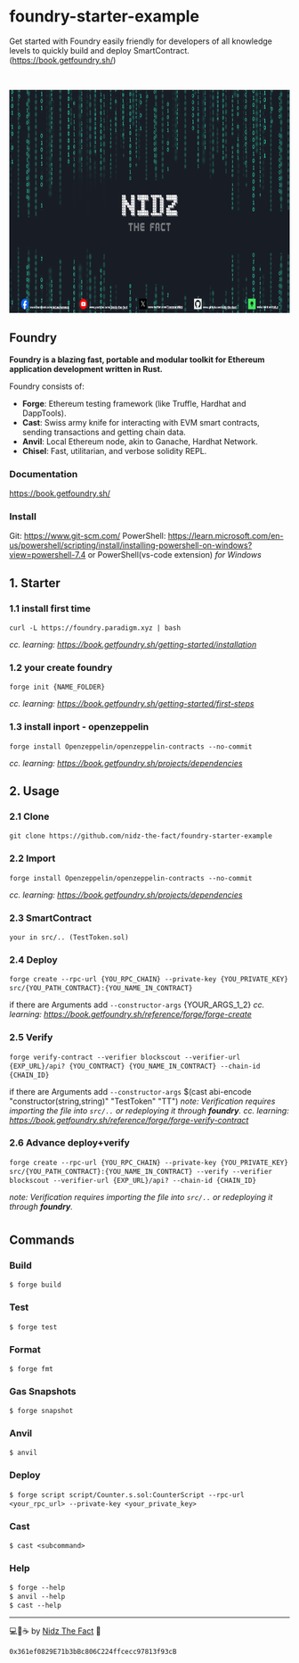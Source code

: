 # foundry-starter-example
Get started with Foundry easily friendly for developers of all knowledge levels to quickly build and deploy SmartContract. (https://book.getfoundry.sh/)

<br/>

<p align="center">
  <a href="https://linktr.ee/nid_z">
      <picture>
        <img alt="logo" src="https://github.com/nidz-the-fact/foundry-starter-example/blob/main/nidz-the-fact-cover.png" width="100%" height="400">
      </picture>
</a>
</p>

## Foundry

**Foundry is a blazing fast, portable and modular toolkit for Ethereum application development written in Rust.**

Foundry consists of:

-   **Forge**: Ethereum testing framework (like Truffle, Hardhat and DappTools).
-   **Cast**: Swiss army knife for interacting with EVM smart contracts, sending transactions and getting chain data.
-   **Anvil**: Local Ethereum node, akin to Ganache, Hardhat Network.
-   **Chisel**: Fast, utilitarian, and verbose solidity REPL.

### Documentation
https://book.getfoundry.sh/

### Install
Git: https://www.git-scm.com/
PowerShell: https://learn.microsoft.com/en-us/powershell/scripting/install/installing-powershell-on-windows?view=powershell-7.4
or PowerShell(vs-code extension)
*for Windows*

## 1. Starter

### 1.1 install first time

```shell
curl -L https://foundry.paradigm.xyz | bash
```
*cc. learning: https://book.getfoundry.sh/getting-started/installation*
### 1.2 your create foundry

```shell
forge init {NAME_FOLDER}
```
*cc. learning: https://book.getfoundry.sh/getting-started/first-steps*
### 1.3 install inport - openzeppelin

```shell
forge install Openzeppelin/openzeppelin-contracts --no-commit
```
*cc. learning: https://book.getfoundry.sh/projects/dependencies*

## 2. Usage

### 2.1 Clone

```shell
git clone https://github.com/nidz-the-fact/foundry-starter-example
```
### 2.2 Import

```shell
forge install Openzeppelin/openzeppelin-contracts --no-commit
```
*cc. learning: https://book.getfoundry.sh/projects/dependencies*
### 2.3 SmartContract 

```shell
your in src/.. (TestToken.sol)
```
### 2.4 Deploy

```shell
forge create --rpc-url {YOU_RPC_CHAIN} --private-key {YOU_PRIVATE_KEY} src/{YOU_PATH_CONTRACT}:{YOU_NAME_IN_CONTRACT}
```
if there are Arguments add `--constructor-args` {YOUR_ARGS_1_2}
*cc. learning: https://book.getfoundry.sh/reference/forge/forge-create*
### 2.5 Verify

```shell
forge verify-contract --verifier blockscout --verifier-url {EXP_URL}/api? {YOU_CONTRACT} {YOU_NAME_IN_CONTRACT} --chain-id {CHAIN_ID}
```
if there are Arguments add `--constructor-args` $(cast abi-encode "constructor(string,string)" "TestToken" "TT")
*note: Verification requires importing the file into `src/..` or redeploying it through **foundry**.*
*cc. learning: https://book.getfoundry.sh/reference/forge/forge-verify-contract*
### 2.6 Advance deploy+verify

```shell
forge create --rpc-url {YOU_RPC_CHAIN} --private-key {YOU_PRIVATE_KEY} src/{YOU_PATH_CONTRACT}:{YOU_NAME_IN_CONTRACT} --verify --verifier blockscout --verifier-url {EXP_URL}/api? --chain-id {CHAIN_ID}
```
*note: Verification requires importing the file into `src/..` or redeploying it through **foundry**.*

#

## Commands

### Build

```shell
$ forge build
```

### Test

```shell
$ forge test
```

### Format

```shell
$ forge fmt
```

### Gas Snapshots

```shell
$ forge snapshot
```

### Anvil

```shell
$ anvil
```

### Deploy

```shell
$ forge script script/Counter.s.sol:CounterScript --rpc-url <your_rpc_url> --private-key <your_private_key>
```

### Cast

```shell
$ cast <subcommand>
```

### Help

```shell
$ forge --help
$ anvil --help
$ cast --help
```

---

💻💖☕ by [Nidz The Fact](https://linktr.ee/nid_z) 🙏
```
0x361ef0829E71b3bBc806C224ffcecc97813f93cB
```
